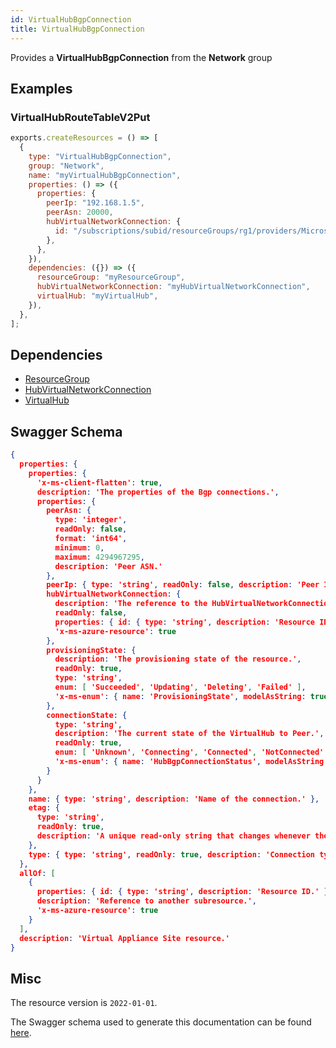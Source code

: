 ```yaml
---
id: VirtualHubBgpConnection
title: VirtualHubBgpConnection
---
```

Provides a **VirtualHubBgpConnection** from the **Network** group
## Examples
### VirtualHubRouteTableV2Put
```js
exports.createResources = () => [
  {
    type: "VirtualHubBgpConnection",
    group: "Network",
    name: "myVirtualHubBgpConnection",
    properties: () => ({
      properties: {
        peerIp: "192.168.1.5",
        peerAsn: 20000,
        hubVirtualNetworkConnection: {
          id: "/subscriptions/subid/resourceGroups/rg1/providers/Microsoft.Network/virtualHubs/hub1/hubVirtualNetworkConnections/hubVnetConn1",
        },
      },
    }),
    dependencies: ({}) => ({
      resourceGroup: "myResourceGroup",
      hubVirtualNetworkConnection: "myHubVirtualNetworkConnection",
      virtualHub: "myVirtualHub",
    }),
  },
];

```
## Dependencies
- [ResourceGroup](../Resources/ResourceGroup.md)
- [HubVirtualNetworkConnection](../Network/HubVirtualNetworkConnection.md)
- [VirtualHub](../Network/VirtualHub.md)
## Swagger Schema
```json
{
  properties: {
    properties: {
      'x-ms-client-flatten': true,
      description: 'The properties of the Bgp connections.',
      properties: {
        peerAsn: {
          type: 'integer',
          readOnly: false,
          format: 'int64',
          minimum: 0,
          maximum: 4294967295,
          description: 'Peer ASN.'
        },
        peerIp: { type: 'string', readOnly: false, description: 'Peer IP.' },
        hubVirtualNetworkConnection: {
          description: 'The reference to the HubVirtualNetworkConnection resource.',
          readOnly: false,
          properties: { id: { type: 'string', description: 'Resource ID.' } },
          'x-ms-azure-resource': true
        },
        provisioningState: {
          description: 'The provisioning state of the resource.',
          readOnly: true,
          type: 'string',
          enum: [ 'Succeeded', 'Updating', 'Deleting', 'Failed' ],
          'x-ms-enum': { name: 'ProvisioningState', modelAsString: true }
        },
        connectionState: {
          type: 'string',
          description: 'The current state of the VirtualHub to Peer.',
          readOnly: true,
          enum: [ 'Unknown', 'Connecting', 'Connected', 'NotConnected' ],
          'x-ms-enum': { name: 'HubBgpConnectionStatus', modelAsString: true }
        }
      }
    },
    name: { type: 'string', description: 'Name of the connection.' },
    etag: {
      type: 'string',
      readOnly: true,
      description: 'A unique read-only string that changes whenever the resource is updated.'
    },
    type: { type: 'string', readOnly: true, description: 'Connection type.' }
  },
  allOf: [
    {
      properties: { id: { type: 'string', description: 'Resource ID.' } },
      description: 'Reference to another subresource.',
      'x-ms-azure-resource': true
    }
  ],
  description: 'Virtual Appliance Site resource.'
}
```
## Misc
The resource version is `2022-01-01`.

The Swagger schema used to generate this documentation can be found [here](https://github.com/Azure/azure-rest-api-specs/tree/main/specification/network/resource-manager/Microsoft.Network/stable/2022-01-01/virtualWan.json).
